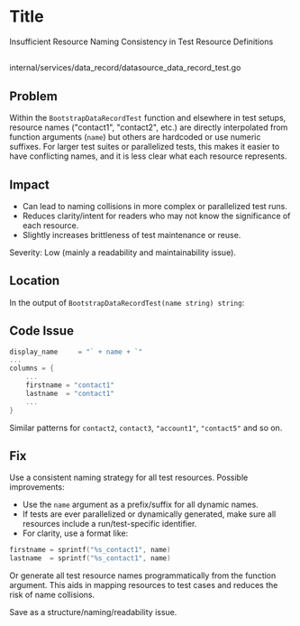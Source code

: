 # Title

Insufficient Resource Naming Consistency in Test Resource Definitions

##

internal/services/data_record/datasource_data_record_test.go

## Problem

Within the `BootstrapDataRecordTest` function and elsewhere in test setups, resource names ("contact1", "contact2", etc.) are directly interpolated from function arguments (`name`) but others are hardcoded or use numeric suffixes. For larger test suites or parallelized tests, this makes it easier to have conflicting names, and it is less clear what each resource represents.

## Impact

- Can lead to naming collisions in more complex or parallelized test runs.
- Reduces clarity/intent for readers who may not know the significance of each resource.
- Slightly increases brittleness of test maintenance or reuse.

Severity: Low (mainly a readability and maintainability issue).

## Location

In the output of `BootstrapDataRecordTest(name string) string`:

## Code Issue

```go
display_name     = "` + name + `"
...
columns = {
    ...
    firstname = "contact1"
    lastname  = "contact1"
    ...
}
```

Similar patterns for `contact2`, `contact3`, `"account1"`, `"contact5"` and so on.

## Fix

Use a consistent naming strategy for all test resources. Possible improvements:

- Use the `name` argument as a prefix/suffix for all dynamic names.
- If tests are ever parallelized or dynamically generated, make sure all resources include a run/test-specific identifier.
- For clarity, use a format like:

```go
firstname = sprintf("%s_contact1", name)
lastname  = sprintf("%s_contact1", name)
```

Or generate all test resource names programmatically from the function argument. This aids in mapping resources to test cases and reduces the risk of name collisions.

Save as a structure/naming/readability issue.
